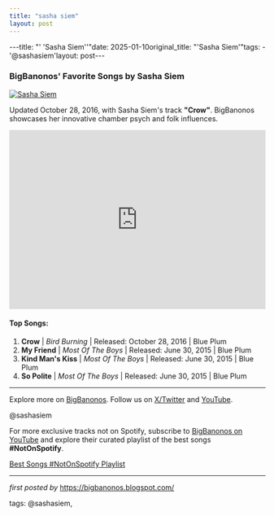 ```yaml
---
title: "sasha siem"
layout: post
---
```

---title: "' 'Sasha Siem''"date: 2025-01-10original_title: "'Sasha Siem'"tags:  - '@sashasiem'layout: post---<h3>BigBanonos' Favorite Songs by Sasha Siem</h3><div > <a href="https://i.scdn.co/image/ab67616d00001e029418762e76f4bfa53db929df" target="_blank"> <img src="https://i.scdn.co/image/ab67616d00001e029418762e76f4bfa53db929df" alt="Sasha Siem"> </a></div><p>Updated October 28, 2016, with Sasha Siem's track <strong>"Crow"</strong>. BigBanonos showcases her innovative chamber psych and folk influences.</p><iframe src="https://open.spotify.com/embed/playlist/7DpuYY98ZFoReBXBxYd4FR?utm_source=generator" width="100%" height="352" frameBorder="0" allowfullscreen="" allow="autoplay; clipboard-write; encrypted-media; fullscreen; picture-in-picture" loading="lazy"></iframe><h4>Top Songs:</h4><ol> <li><strong>Crow</strong> | <em>Bird Burning</em> | Released: October 28, 2016 | Blue Plum</li> <li><strong>My Friend</strong> | <em>Most Of The Boys</em> | Released: June 30, 2015 | Blue Plum</li> <li><strong>Kind Man's Kiss</strong> | <em>Most Of The Boys</em> | Released: June 30, 2015 | Blue Plum</li> <li><strong>So Polite</strong> | <em>Most Of The Boys</em> | Released: June 30, 2015 | Blue Plum</li></ol><hr /><p>Explore more on <a href="https://bigbanonos.blogspot.com/" target="_blank">BigBanonos</a>. Follow us on <a href="https://x.com/bigbanonos" target="_blank">X/Twitter</a> and <a href="https://www.youtube.com/@BigBanonos" target="_blank">YouTube</a>.</p><p>@sashasiem</p><!--Subscribe and Playlist Links--><div>    <p>For more exclusive tracks not on Spotify, subscribe to <a href="https://www.youtube.com/@BigBanonos" target="_blank">BigBanonos on YouTube</a> and explore their curated playlist of the best songs <strong>#NotOnSpotify</strong>.</p>    <p><a href="https://www.youtube.com/playlist?list=PLtuNtuTatqI0kFahUCbtbfenC_ET5O_tr" target="_blank">Best Songs #NotOnSpotify Playlist<br /></a></p></div><hr /><p><em>first posted by</em> <a href="https://bigbanonos.blogspot.com/" rel="noopener" target="_new">https://bigbanonos.blogspot.com/</a></p><p>tags: @sashasiem,</p>